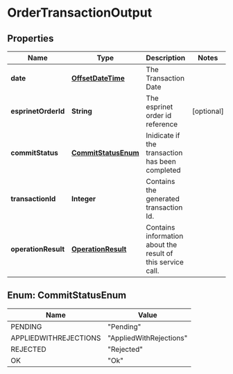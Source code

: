 
# OrderTransactionOutput

## Properties
Name | Type | Description | Notes
------------ | ------------- | ------------- | -------------
**date** | [**OffsetDateTime**](OffsetDateTime.md) | The Transaction Date | 
**esprinetOrderId** | **String** | The esprinet order id reference |  [optional]
**commitStatus** | [**CommitStatusEnum**](#CommitStatusEnum) | Inidicate if the transaction has been completed | 
**transactionId** | **Integer** | Contains the generated transaction Id. | 
**operationResult** | [**OperationResult**](OperationResult.md) | Contains information about the result of this service call. | 


<a name="CommitStatusEnum"></a>
## Enum: CommitStatusEnum
Name | Value
---- | -----
PENDING | &quot;Pending&quot;
APPLIEDWITHREJECTIONS | &quot;AppliedWithRejections&quot;
REJECTED | &quot;Rejected&quot;
OK | &quot;Ok&quot;



